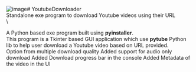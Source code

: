 ![image](https://github.com/mohitkumar36/YoutubeDownloader/assets/57846872/bc469b3b-2edf-40fd-b597-0032ba2b1249)# YoutubeDownloader
\
Standalone exe program to download Youtube videos using their URL\
\

A Python based exe program built using **pyinstaller**. \
This program is a Tkinter based GUI application which use **pytube** Python lib to help user download a Youtube video based on URL provided. \
Option from multiple download quality
Added support for audio only download
Added Download progress bar in the console
Added Metadata of the video in the UI
